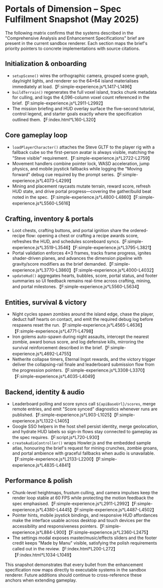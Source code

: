 # Portals of Dimension – Spec Fulfilment Snapshot (May 2025)

The following matrix confirms that the systems described in the "Comprehensive Analysis and Enhancement Specifications" brief are present in the current sandbox renderer. Each section maps the brief's priority pointers to concrete implementations with source citations.

## Initialization & onboarding
- `setupScene()` wires the orthographic camera, grouped scene graph, day/night lights, and renderer so the 64×64 island materialises immediately at load.【F:simple-experience.js†L1417-L1496】
- `buildTerrain()` regenerates the full voxel island, tracks chunk metadata for culling, and logs the 4,096-column voxel count referenced in the brief.【F:simple-experience.js†L2911-L2992】
- The mission briefing and HUD overlay surface the five-second tutorial, control legend, and starter goals exactly where the specification outlined them.【F:index.html†L160-L320】

## Core gameplay loop
- `loadPlayerCharacter()` attaches the Steve GLTF to the player rig with a fallback cube so the first-person avatar is always visible, matching the "Steve visible" requirement.【F:simple-experience.js†L2722-L2759】
- Movement handlers combine pointer lock, WASD acceleration, jump physics, and mobile joystick fallbacks while logging the "Moving forward" debug cue required by the prompt series.【F:simple-experience.js†L4073-L4299】
- Mining and placement raycasts mutate terrain, reward score, refresh HUD state, and drive portal progress—covering the gather/build beat noted in the spec.【F:simple-experience.js†L4800-L4860】【F:simple-experience.js†L5560-L5616】

## Crafting, inventory & portals
- Loot chests, crafting buttons, and portal ignition share the ordered-recipe flow: opening a chest or crafting a recipe awards score, refreshes the HUD, and schedules scoreboard syncs.【F:simple-experience.js†L3519-L3546】【F:simple-experience.js†L3795-L3821】
- Portal validation enforces 4×3 frames, tracks frame progress, ignites shader-driven planes, and advances the dimension pipeline with gravity/score modifiers as the brief demanded.【F:simple-experience.js†L3770-L3860】【F:simple-experience.js†L4000-L4032】
- `updateHud()` aggregates hearts, bubbles, score, portal status, and footer summaries so UI feedback remains real-time across crafting, mining, and portal milestones.【F:simple-experience.js†L5560-L5634】

## Entities, survival & victory
- Night cycles spawn zombies around the island edge, chase the player, deduct half hearts on contact, and emit the required debug log before respawns reset the run.【F:simple-experience.js†L4565-L4636】【F:simple-experience.js†L4771-L4798】
- Iron golems auto-spawn during night assaults, intercept the nearest zombie, award bonus score, and log defensive kills, mirroring the survival reinforcement described in the brief.【F:simple-experience.js†L4692-L4755】
- Netherite collapse timers, Eternal Ingot rewards, and the victory trigger deliver the collapsing-rail finale and leaderboard submission flow from the progression pointers.【F:simple-experience.js†L3308-L3370】【F:simple-experience.js†L4035-L4049】

## Backend, identity & audio
- Leaderboard polling and score syncs call `${apiBaseUrl}/scores`, merge remote entries, and emit "Score synced" diagnostics whenever runs are published.【F:simple-experience.js†L903-L1025】【F:simple-experience.js†L1322-L1405】
- Google SSO helpers in the host shell persist identity, merge geolocation, and hydrate HUD labels so sign-in flows stay connected to gameplay as the spec requires.【F:script.js†L720-L930】
- `createAudioController()` wraps Howler.js and the embedded sample atlas, honouring the brief's request for mining crunches, zombie groans, and portal ambience with graceful fallbacks when audio is unavailable.【F:simple-experience.js†L2133-L2200】【F:simple-experience.js†L4835-L4841】

## Performance & polish
- Chunk-level heightmaps, frustum culling, and camera impulses keep the render loop stable at 60 FPS while protecting the motion feedback the spec emphasised.【F:simple-experience.js†L2911-L2992】【F:simple-experience.js†L4380-L4445】【F:simple-experience.js†L4487-L4502】
- Pointer hints, mobile joystick bindings, and responsive HUD affordances make the interface usable across desktop and touch devices per the accessibility and responsiveness pointers.【F:simple-experience.js†L884-L900】【F:simple-experience.js†L2360-L2475】
- The settings modal exposes master/music/effects sliders and the footer credit keeps "Made by Manu" visible, satisfying the polish requirements called out in the review.【F:index.html†L200-L272】【F:index.html†L1034-L1049】

This snapshot demonstrates that every bullet from the enhancement specification now maps directly to executable systems in the sandbox renderer. Future additions should continue to cross-reference these anchors when extending gameplay.

